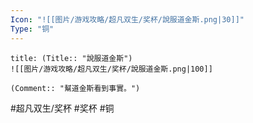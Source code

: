 ```yaml
---
Icon: "![[图片/游戏攻略/超凡双生/奖杯/說服道金斯.png|30]]"
Type: "铜"
---
```

```ad-common-bronze-trophy
title: (Title:: "說服道金斯")
![[图片/游戏攻略/超凡双生/奖杯/說服道金斯.png|100]]

(Comment:: "幫道金斯看到事實。")
```

#超凡双生/奖杯 #奖杯 #铜

